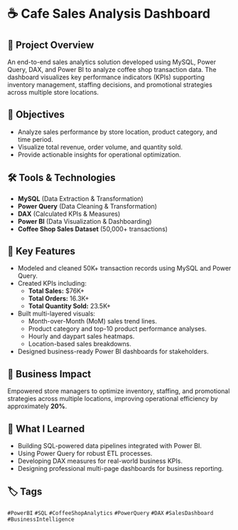 # ☕ Cafe Sales Analysis Dashboard

## 📌 Project Overview
An end-to-end sales analytics solution developed using MySQL, Power Query, DAX, and Power BI to analyze coffee shop transaction data. The dashboard visualizes key performance indicators (KPIs) supporting inventory management, staffing decisions, and promotional strategies across multiple store locations.

## 🎯 Objectives
- Analyze sales performance by store location, product category, and time period.
- Visualize total revenue, order volume, and quantity sold.
- Provide actionable insights for operational optimization.

## 🛠️ Tools & Technologies
- **MySQL** (Data Extraction & Transformation)
- **Power Query** (Data Cleaning & Transformation)
- **DAX** (Calculated KPIs & Measures)
- **Power BI** (Data Visualization & Dashboarding)
- **Coffee Shop Sales Dataset** (50,000+ transactions)

## 🚀 Key Features
- Modeled and cleaned 50K+ transaction records using MySQL and Power Query.
- Created KPIs including:
  - **Total Sales:** $76K+
  - **Total Orders:** 16.3K+
  - **Total Quantity Sold:** 23.5K+
- Built multi-layered visuals:
  - Month-over-Month (MoM) sales trend lines.
  - Product category and top-10 product performance analyses.
  - Hourly and daypart sales heatmaps.
  - Location-based sales breakdowns.
- Designed business-ready Power BI dashboards for stakeholders.

## 💼 Business Impact
Empowered store managers to optimize inventory, staffing, and promotional strategies across multiple locations, improving operational efficiency by approximately **20%**.

## 🧠 What I Learned
- Building SQL-powered data pipelines integrated with Power BI.
- Using Power Query for robust ETL processes.
- Developing DAX measures for real-world business KPIs.
- Designing professional multi-page dashboards for business reporting.

## 🏷️ Tags
`#PowerBI` `#SQL` `#CoffeeShopAnalytics` `#PowerQuery` `#DAX` `#SalesDashboard` `#BusinessIntelligence`

